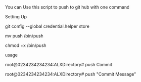 You can Use this script to push to git hub with one command

Setting Up

git config --global credential.helper store

mv push /bin/push

chmod +x /bin/push


usage

root@0234234234234:ALXDirectory#  push Commit

root@0234234234234:ALXDirectory#  push "Commit Message"
